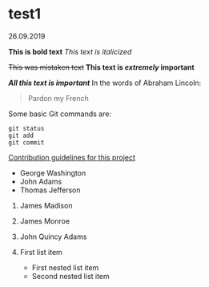 # test1
26.09.2019

**This is bold text**
*This text is italicized*


~~This was mistaken text~~
**This text is _extremely_ important**

***All this text is important***
In the words of Abraham Lincoln:

> Pardon my French

Some basic Git commands are:
```
git status
git add
git commit
```

[Contribution guidelines for this project](docs/CONTRIBUTING.md)

- George Washington
- John Adams
- Thomas Jefferson

1. James Madison
2. James Monroe
3. John Quincy Adams

1. First list item
    - First nested list item
    - Second nested list item
